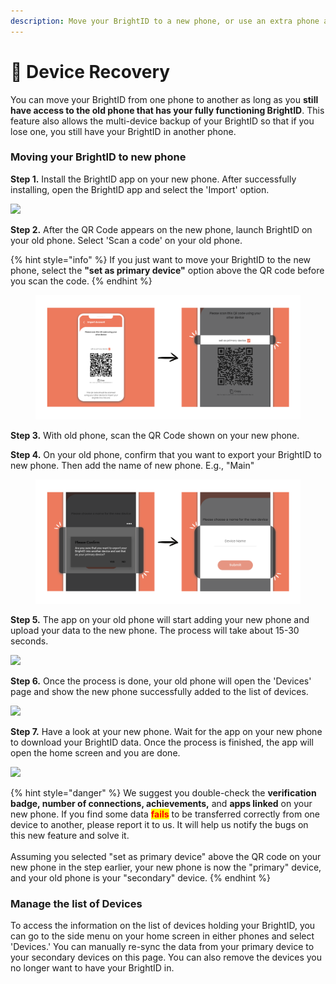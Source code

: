 ```yaml
---
description: Move your BrightID to a new phone, or use an extra phone as a backup
---
```


# 📲 Device Recovery

You can move your BrightID from one phone to another as long as you **still have access to the old phone that has your fully functioning BrightID**. This feature also allows the multi-device backup of your BrightID so that if you lose one, you still have your BrightID in another phone.

### Moving your BrightID to new phone

**Step 1.** Install the BrightID app on your new phone. After successfully installing, open the BrightID app and select the 'Import' option.

![](../.gitbook/assets/AddingDevice\_Step1.png)

**Step 2.** After the QR Code appears on the new phone, launch BrightID on your old phone. Select 'Scan a code' on your old phone.

{% hint style="info" %}
If you just want to move your BrightID to the new phone, select the **"set as primary device"** option above the QR code before you scan the code.
{% endhint %}

<figure><img src="../.gitbook/assets/AddingDevice_Step2.png" alt=""><figcaption></figcaption></figure>

**Step 3.** With old phone, scan the QR Code shown on your new phone.

**Step 4.** On your old phone, confirm that you want to export your BrightID to new phone. Then add the name of new phone. E.g., "Main"

<figure><img src="../.gitbook/assets/AddingDevice_Step4_b.png" alt=""><figcaption></figcaption></figure>

**Step 5.** The app on your old phone will start adding your new phone and upload your data to the new phone. The process will take about 15-30 seconds.

![](../.gitbook/assets/AddingDevice\_Step5.png)

**Step 6.** Once the process is done, your old phone will open the 'Devices' page and show the new phone successfully added to the list of devices.

![](<../.gitbook/assets/AddingDevice\_Step6 (1).png>)

**Step 7.** Have a look at your new phone. Wait for the app on your new phone to download your BrightID data. Once the process is finished, the app will open the home screen and you are done.

![](../.gitbook/assets/AddingDevice\_Step7.png)

{% hint style="danger" %}
We suggest you double-check the **verification badge, number of connections, achievements,** and **apps linked** on your new phone. If you find some data <mark style="color:red;">**fails**</mark> to be transferred correctly from one device to another, please report it to us. It will help us notify the bugs on this new feature and solve it.\
\
Assuming you selected "set as primary device" above the QR code on your new phone in the step earlier, your new phone is now the "primary" device, and your old phone is your "secondary" device.
{% endhint %}

### Manage the list of Devices

To access the information on the list of devices holding your BrightID, you can go to the side menu on your home screen in either phones and select 'Devices.' You can manually re-sync the data from your primary device to your secondary devices on this page. You can also remove the devices you no longer want to have your BrightID in.
